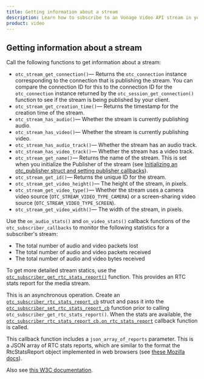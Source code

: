 ```yaml
---
title: Getting information about a stream
description: Learn how to subscribe to an Vonage Video API stream in your Linux application. Once you have connected to a session, you can subscribe to a stream to view video, audio, and signalling data.
product: video
---
```


## Getting information about a stream

Call the following functions to get information about a stream:

* `otc_stream_get_connection()`— Returns the `otc_connection` instance corresponding to the connection that is publishing the stream. You can compare the connection ID for this to the connection ID for the `otc_connection` instance returned by the `otc_session_get_connection()` function to see if the stream is being published by your client.
* `otc_stream_get_creation_time()`— Returns the timestamp for the creation time of the stream.
* `otc_stream_has_audio()`— Whether the stream is currently publishing audio.
* `otc_stream_has_video()`— Whether the stream is currently publishing video.
* `otc_stream_has_audio_track()`— Whether the stream has an audio track.
* `otc_stream_has_video_track()`— Whether the stream has a video track.
* `otc_stream_get_name()`— Returns the name of the stream. This is set when you initialize the Publisher of the stream (see [Initializing an otc_publisher struct and setting publisher callbacks](/video/tutorials/publish-streams/introduction/linux)).
* `otc_stream_get_id()`— Returns the unique ID for the stream.
* `otc_stream_get_video_height()`— The height of the stream, in pixels.
* `otc_stream_get_video_type()`— Whether the stream uses a camera video source (`OTC_STREAM_VIDEO_TYPE_CAMERA`) or a screen-sharing video source (`OTC_STREAM_VIDEO_TYPE_SCREEN`).
* `otc_stream_get_video_width()`— The width of the stream, in pixels.

Use the `on_audio_stats()` and `on_video_stats()` callback functions of the `otc_subscriber_callbacks` to monitor the following statistics for a subscriber's stream:

* The total number of audio and video packets lost
* The total number of audio and video packets received
* The total number of audio and video bytes received

To get more detailed stream statics, use the [`otc_subscriber_get_rtc_stats_report()`](/sdk/stitch/video-linux-reference/subscriber_8h.html#a92a80d96d2086f43718ff21c023711f3) function. This provides an RTC stats report for the media stream.

This is an asynchronous operation. Create an [`otc_subscriber_rtc_stats_report_cb`](/sdk/stitch/video-linux-reference/structotc__subscriber__rtc__stats__report__cb.html) struct and pass it into the [`otc_subscriber_set_rtc_stats_report_cb`](/sdk/stitch/video-linux-reference/subscriber_8h.html#a68123e089b7db330a463d8c8a55b2468) function prior to calling `otc_subscriber_get_rtc_stats_report()`. When the stats are available, the [`otc_subscriber_rtc_stats_report_cb.on_rtc_stats_report`](/sdk/stitch/video-linux-reference/structotc__subscriber__rtc__stats__report__cb.html#ab72f12decea5df65adbc777ff94d5f89) callback function is called.

This callback function includes a `json_array_of_reports` parameter. This is a JSON array of RTC stats reports, which are similar to the format the RtcStatsReport object implemented in web browsers (see [these Mozilla docs](https://developer.mozilla.org/en-US/docs/Web/API/RTCStatsReport)).

Also see [this W3C documentation](https://w3c.github.io/webrtc-stats/#summary).
